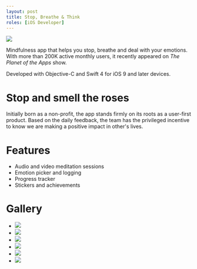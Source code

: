```yaml
---
layout: post
title: Stop, Breathe & Think
roles: [iOS Developer]
---
```


![](/static/media/posts/StopBreathe&Think/sbt-banner.jpg)

Mindfulness app that helps you stop, breathe and deal with your emotions. With more than 200K active monthly users, it recently appeared on *The Planet of the Apps* show.

Developed with Objective-C and Swift 4 for iOS 9 and later devices.

# Stop and smell the roses

Initially born as a non-profit, the app stands firmly on its roots as a user-first product. Based on the daily feedback, the team has the privileged incentive to know we are making a positive impact in other's lives.

# Features

- Audio and video meditation sessions
- Emotion picker and logging
- Progress tracker
- Stickers and achievements

# Gallery

<div id="postContentGallery">
	<ul>
		<li class="portrait">
			<img src="/static/media/posts/StopBreathe&Think/gallery/sbt-1.jpg">
		</li>
		<li class="portrait">
			<img src="/static/media/posts/StopBreathe&Think/gallery/sbt-2.jpg">
		</li>
		<li class="portrait">
			<img src="/static/media/posts/StopBreathe&Think/gallery/sbt-3.jpg">
		</li>
		<li class="portrait">
			<img src="/static/media/posts/StopBreathe&Think/gallery/sbt-4.jpg">
		</li>
		<li class="portrait">
			<img src="/static/media/posts/StopBreathe&Think/gallery/sbt-5.jpg">
		</li>
		<li class="portrait">
			<img src="/static/media/posts/StopBreathe&Think/gallery/sbt-6.jpg">
		</li>
	</ul>
</div>

